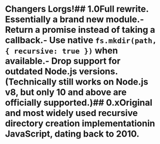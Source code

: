 # Changers Lorgs!## 1.0Full rewrite.  Essentially a brand new module.- Return a promise instead of taking a callback.- Use native `fs.mkdir(path, { recursive: true })` when available.- Drop support for outdated Node.js versions.  (Technically still works on  Node.js v8, but only 10 and above are officially supported.)## 0.xOriginal and most widely used recursive directory creation implementationin JavaScript, dating back to 2010.